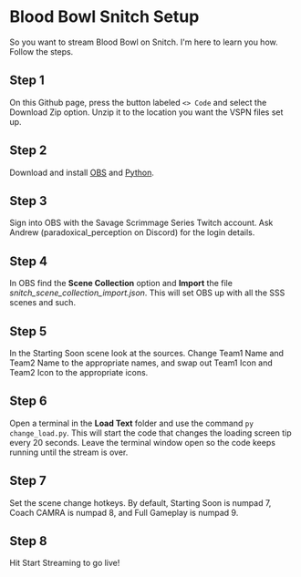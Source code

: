 # Blood Bowl Snitch Setup

So you want to stream Blood Bowl on Snitch. I'm here to learn you how. Follow the steps.

## Step 1

On this Github page, press the button labeled `<> Code` and select the Download Zip option. Unzip it to the location you want the VSPN files set up.

## Step 2 

Download and install [OBS](https://obsproject.com) and [Python](https://www.python.org/downloads/).

## Step 3

Sign into OBS with the Savage Scrimmage Series Twitch account. Ask Andrew (paradoxical_perception on Discord) for the login details.

## Step 4

In OBS find the **Scene Collection** option and **Import** the file *snitch_scene_collection_import.json*. This will set OBS up with all the SSS scenes and such.

## Step 5

In the Starting Soon scene look at the sources. Change Team1 Name and Team2 Name to the appropriate names, and swap out Team1 Icon and Team2 Icon to the appropriate icons.

## Step 6

Open a terminal in the **Load Text** folder and use the command `py change_load.py`. This will start the code that changes the loading screen tip every 20 seconds. Leave the terminal window open so the code keeps running until the stream is over.

## Step 7

Set the scene change hotkeys. By default, Starting Soon is numpad 7, Coach CAMRA is numpad 8, and Full Gameplay is numpad 9.

## Step 8
Hit Start Streaming to go live!
